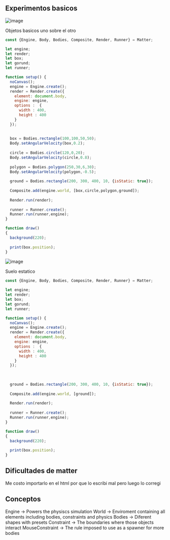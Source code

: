## Experimentos basicos

![image](https://github.com/user-attachments/assets/0e7287ff-06dc-4d5e-95cc-33eefcab183d)

Objetos basicos uno sobre el otro
```js
const {Engine, Body, Bodies, Composite, Render, Runner} = Matter;

let engine;
let render;
let box;
let gorund;
let runner;

function setup() {
  noCanvas();
  engine = Engine.create();
  render = Render.create({
    element: document.body,
    engine: engine,
    options :  {
      width : 400,
      height : 400
    }
  });
  
  
  box = Bodies.rectangle(100,100,50,50);
  Body.setAngularVelocity(box,0.2);
  
  circle = Bodies.circle(120,0,20);
  Body.setAngularVelocity(circle,0.8);
  
  polygon = Bodies.polygon(250,30,6,30);
  Body.setAngularVelocity(polygon,-0.5);
  
  ground = Bodies.rectangle(200, 300, 400, 10, {isStatic: true});
  
  Composite.add(engine.world, [box,circle,polygon,ground]);
  
  Render.run(render);
  
  runner = Runner.create();
  Runner.run(runner,engine);
}

function draw()
{
  background(220);
  
  print(box.position);
}


```

![image](https://github.com/user-attachments/assets/8533971a-3c83-4c17-b112-6ae22bad3742)

Suelo estatico
```js
const {Engine, Body, Bodies, Composite, Render, Runner} = Matter;

let engine;
let render;
let box;
let gorund;
let runner;

function setup() {
  noCanvas();
  engine = Engine.create();
  render = Render.create({
    element: document.body,
    engine: engine,
    options :  {
      width : 400,
      height : 400
    }
  });
  
  
 
  ground = Bodies.rectangle(200, 300, 400, 10, {isStatic: true});
  
  Composite.add(engine.world, [ground]);
  
  Render.run(render);
  
  runner = Runner.create();
  Runner.run(runner,engine);
}

function draw()
{
  background(220);
  
  print(box.position);
}

```

## Dificultades de matter

Me costo importarlo en el html por que lo escribi mal pero luego lo corregi

## Conceptos

Engine ->  Powers the physiscs simulation
World ->  Enviroment containing all elements including bodies, constraints and physics
Bodies ->  Diferent shapes with presets
Constraint ->  The boundaries where those objects interact
MouseConstraint -> The rule imposed to use as a spawner for more bodies
